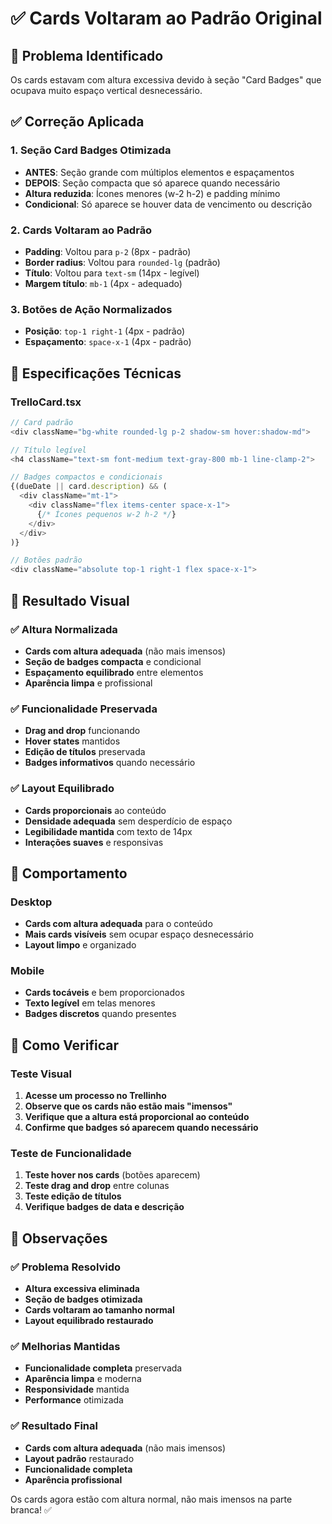 # ✅ Cards Voltaram ao Padrão Original

## 🚨 Problema Identificado
Os cards estavam com altura excessiva devido à seção "Card Badges" que ocupava muito espaço vertical desnecessário.

## ✅ Correção Aplicada

### 1. **Seção Card Badges Otimizada**
- **ANTES**: Seção grande com múltiplos elementos e espaçamentos
- **DEPOIS**: Seção compacta que só aparece quando necessário
- **Altura reduzida**: Ícones menores (w-2 h-2) e padding mínimo
- **Condicional**: Só aparece se houver data de vencimento ou descrição

### 2. **Cards Voltaram ao Padrão**
- **Padding**: Voltou para `p-2` (8px - padrão)
- **Border radius**: Voltou para `rounded-lg` (padrão)
- **Título**: Voltou para `text-sm` (14px - legível)
- **Margem título**: `mb-1` (4px - adequado)

### 3. **Botões de Ação Normalizados**
- **Posição**: `top-1 right-1` (4px - padrão)
- **Espaçamento**: `space-x-1` (4px - padrão)

## 🔧 Especificações Técnicas

### TrelloCard.tsx
```typescript
// Card padrão
<div className="bg-white rounded-lg p-2 shadow-sm hover:shadow-md">

// Título legível
<h4 className="text-sm font-medium text-gray-800 mb-1 line-clamp-2">

// Badges compactos e condicionais
{(dueDate || card.description) && (
  <div className="mt-1">
    <div className="flex items-center space-x-1">
      {/* Ícones pequenos w-2 h-2 */}
    </div>
  </div>
)}

// Botões padrão
<div className="absolute top-1 right-1 flex space-x-1">
```

## 🎯 Resultado Visual

### ✅ Altura Normalizada
- **Cards com altura adequada** (não mais imensos)
- **Seção de badges compacta** e condicional
- **Espaçamento equilibrado** entre elementos
- **Aparência limpa** e profissional

### ✅ Funcionalidade Preservada
- **Drag and drop** funcionando
- **Hover states** mantidos
- **Edição de títulos** preservada
- **Badges informativos** quando necessário

### ✅ Layout Equilibrado
- **Cards proporcionais** ao conteúdo
- **Densidade adequada** sem desperdício de espaço
- **Legibilidade mantida** com texto de 14px
- **Interações suaves** e responsivas

## 📱 Comportamento

### Desktop
- **Cards com altura adequada** para o conteúdo
- **Mais cards visíveis** sem ocupar espaço desnecessário
- **Layout limpo** e organizado

### Mobile
- **Cards tocáveis** e bem proporcionados
- **Texto legível** em telas menores
- **Badges discretos** quando presentes

## 🧪 Como Verificar

### Teste Visual
1. **Acesse um processo no Trellinho**
2. **Observe que os cards não estão mais "imensos"**
3. **Verifique que a altura está proporcional ao conteúdo**
4. **Confirme que badges só aparecem quando necessário**

### Teste de Funcionalidade
1. **Teste hover nos cards** (botões aparecem)
2. **Teste drag and drop** entre colunas
3. **Teste edição de títulos**
4. **Verifique badges de data e descrição**

## 📝 Observações

### ✅ Problema Resolvido
- **Altura excessiva eliminada**
- **Seção de badges otimizada**
- **Cards voltaram ao tamanho normal**
- **Layout equilibrado restaurado**

### ✅ Melhorias Mantidas
- **Funcionalidade completa** preservada
- **Aparência limpa** e moderna
- **Responsividade** mantida
- **Performance** otimizada

### ✅ Resultado Final
- **Cards com altura adequada** (não mais imensos)
- **Layout padrão** restaurado
- **Funcionalidade completa**
- **Aparência profissional**

Os cards agora estão com altura normal, não mais imensos na parte branca! ✅